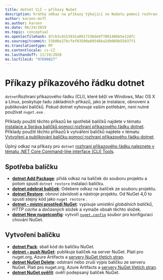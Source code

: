 ```yaml
---
title: dotnet CLI – příkazy NuGet
description: Krátký odkaz na příkazy týkající se NuGetu pomocí rozhraní příkazového řádku dotnet.
author: karann-msft
ms.author: karann
ms.date: 06/24/2019
ms.topic: conceptual
ms.openlocfilehash: 87cb3c8153931a0917338de9f7001406b5e12dfc
ms.sourcegitcommit: 53b06e27bcfef03500a69548ba2db069b55837f1
ms.translationtype: MT
ms.contentlocale: cs-CZ
ms.lasthandoff: 12/19/2020
ms.locfileid: "97699827"
---
```

# <a name="dotnet-cli-commands"></a>Příkazy příkazového řádku dotnet

`dotnet`Rozhraní příkazového řádku (CLI), které běží ve Windows, Mac OS X a Linux, poskytuje řadu základních příkazů, jako je instalace, obnovení a publikování balíčků. Pokud dotnet vyhovuje vašim potřebám, není nutné používat `nuget.exe` .

Příklady použití těchto příkazů ke spotřebě balíčků najdete v tématu [instalace a Správa balíčků pomocí rozhraní příkazového řádku dotnet](../consume-packages/install-use-packages-dotnet-cli.md). Příklady použití těchto příkazů k vytváření balíčků najdete v tématu [Vytvoření a publikování balíčku pomocí rozhraní příkazového řádku dotnet](../quickstart/create-and-publish-a-package-using-the-dotnet-cli.md).

Úplný odkaz na příkazy pro `dotnet` [rozhraní příkazového řádku naleznete v tématu .NET Core Command-line interface (CLI) Tools](/dotnet/core/tools/?tabs=netcore2x).

## <a name="package-consumption"></a>Spotřeba balíčku

- [**dotnet Add Package**](/dotnet/core/tools/dotnet-add-package): přidá odkaz na balíček do souboru projektu a potom spustí `dotnet restore` instalaci balíčku.
- [**dotnet odebrat balíček**](/dotnet/core/tools/dotnet-remove-package): Odebere odkaz na balíček ze souboru projektu.
- [**dotnet Restore**](/dotnet/core/tools/dotnet-restore?tabs=netcore2x): obnoví závislosti a nástroje projektu. Od NuGet 4,0 to spustí stejný kód jako `nuget restore` .
- [**dotnet – místní prostředí NuGet**](/dotnet/core/tools/dotnet-nuget-locals): vypisuje umístění *globálních balíčků*, *HTTP cache* a *dočasných* složek a vymaže obsah těchto složek.
- [**dotnet New nugetconfig**](/dotnet/core/tools/dotnet-new): vytvoří [`nuget.config`](../reference/nuget-config-file.md) soubor pro konfiguraci chování NuGet.

## <a name="package-creation"></a>Vytvoření balíčku

- [**dotnet Pack**](/dotnet/core/tools/dotnet-pack?tabs=netcore2x): sbalí kód do balíčku NuGet.
- [**dotnet – push NuGet**](/dotnet/core/tools/dotnet-nuget-push): publikuje balíček na server NuGet. Platí pro nuget.org, Azure Artifacts a [servery NuGet třetích stran](../hosting-packages/overview.md).
- [**dotnet NuGet Delete**](/dotnet/core/tools/dotnet-nuget-delete): odstraní nebo zruší výpis balíčku ze serveru NuGet. Platí pro nuget.org, Azure Artifacts a [servery NuGet třetích stran](../hosting-packages/overview.md).
- [**dotnet NuGet ověřit**](/dotnet/core/tools/dotnet-nuget-verify): ověří podepsaný balíček NuGet.
